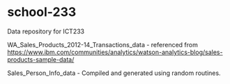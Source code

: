 # school-233

Data repository for ICT233

WA_Sales_Products_2012-14_Transactions_data -  referenced from https://www.ibm.com/communities/analytics/watson-analytics-blog/sales-products-sample-data/

Sales_Person_Info_data - Compiled and generated using random routines.
